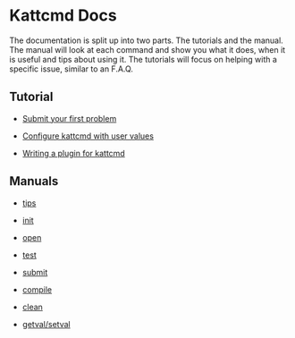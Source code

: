 # Kattcmd Docs

The documentation is split up into two parts. The tutorials and the
manual. The manual will look at each command and show you what it
does, when it is useful and tips about using it. The tutorials will
focus on helping with a specific issue, similar to an F.A.Q.

## Tutorial

* [Submit your first problem](first-problem-tutorial.md)

* [Configure kattcmd with user values](configure-kattcmd.md)

* [Writing a plugin for kattcmd](writing-a-plugin.md)

## Manuals

* [tips](tips.md)

* [init](init.md)

* [open](open.md)

* [test](test.md)

* [submit](submit.md)

* [compile](compile.md)

* [clean](clean.md)

* [getval/setval](getsetval.md)
